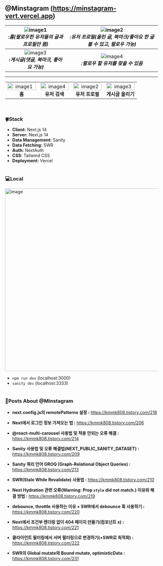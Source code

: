 ## @Minstagram (https://minstagram-vert.vercel.app)

| ![image1](https://github.com/user-attachments/assets/05970686-5e47-4ed6-b3ab-d2d10aa52400) <br> *:홈(팔로우한 유저들의 글과 프로필만 뜸)* | ![image2](https://github.com/user-attachments/assets/f97f5ef3-215e-49c8-869c-21afca3087d1) <br> *:유저 프로필(올린 글, 북마크/좋아요 한 글 볼 수 있고, 팔로우 가능)* |
|:---:|:---:|
| ![image3](https://github.com/user-attachments/assets/f7754dce-0af1-4c9f-af48-899857ed1798) <br> **_:게시글(댓글, 북마크, 좋아요 가능)_** | ![image4](https://github.com/user-attachments/assets/09402f4e-0f78-4e6c-b0de-ebd8be1141f2) <br> **_:팔로우 할 유저를 찾을 수 있음_** |

<hr/>

<table style="width: 100%; border-collapse: collapse;">
  <tr>
    <td style="width: 25%; text-align: center;">
      <img src="https://github.com/user-attachments/assets/d5ccc1ca-9398-45bc-8751-da5defeeafe1" alt="image1" style="width: 100%; height: auto;" /> <br> <b>홈</b>
    </td>
    <td style="width: 25%; text-align: center;">
      <img src="https://github.com/user-attachments/assets/166971d8-a6c0-4a25-9471-51085633ca35" alt="image4" style="width: 100%; height: auto;" /> <br> <b>유저 검색</b>
    </td>
    <td style="width: 25%; text-align: center;">
      <img src="https://github.com/user-attachments/assets/f84d1d4e-d274-4ba3-a483-77ccb86d9582" alt="image2" style="width: 100%; height: auto;" /> <br> <b>유저 프로필</b>
    </td>
    <td style="width: 25%; text-align: center;">
      <img src="https://github.com/user-attachments/assets/b2852eb5-e64b-4374-8979-c00f9a600246" alt="image3" style="width: 100%; height: auto;" /> <br> <b>게시글 올리기</b>
    </td>
  </tr>
</table>

<br/>

### 🍀Stack

- **Client:** Next.js 14 <br/>
- **Server:** Next.js 14 <br/>
- **Data Management:** Sanity <br/>
- **Data Fetching:** SWR <br/>
- **Auth:** NextAuth <br/>
- **CSS:** Tailwind CSS <br/>
- **Deployment:** Vercel<br/><br/>

### 💻Local
<img width="600" alt="image" src="https://github.com/user-attachments/assets/be0712b4-205b-4283-af65-fb86eab53215">

- `npm run dev` (localhost:3000)<br/>
- `sanity dev` (localhost:3333)<br/><br/>

### 📰Posts About @Minstagram

- **next.config.js의 remotePatterns 설정 :**
  https://kmmk808.tistory.com/218

- **Next에서 로그인 정보 가져오는 법 :**
  https://kmmk808.tistory.com/206

- **@react-multi-carousel 사용법 및 적용 안되는 오류 해결 :**
  https://kmmk808.tistory.com/214

- **Sanity 사용법 및 오류 해결법(NEXT_PUBLIC_SANITY_DATASET) :**
  https://kmmk808.tistory.com/209

- **Sanity 쿼리 언어 GROQ (Graph-Relational Object Queries) :**
  https://kmmk808.tistory.com/213

- **SWR(Stale While Revalidate) 사용법 :**
  https://kmmk808.tistory.com/210

- **Next Hydration 관련 오류(Warning: Prop `style` did not match.) 이유와 해결 방법 :**
  https://kmmk808.tistory.com/219

- **debounce, throttle 사용하는 이유 + SWR에서 debounce 훅 사용하기 :**
  https://kmmk808.tistory.com/220

- **Next에서 조건부 렌더링 없이 404 페이지 만들기(컴포넌트 x) :**
  https://kmmk808.tistory.com/221

- **클라이언트 필터링에서 서버 필터링으로 변경하기(+SWR로 최적화) :**
  https://kmmk808.tistory.com/222

- **SWR의 Global mutate와 Bound mutate, optimisticData :**
  https://kmmk808.tistory.com/231
